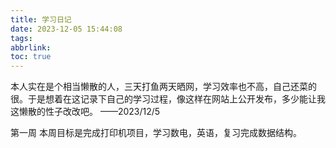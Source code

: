 ```yaml
---
title: 学习日记
date: 2023-12-05 15:44:08
tags: 
abbrlink: 
toc: true
---
```

本人实在是个相当懒散的人，三天打鱼两天晒网，学习效率也不高，自己还菜的很。于是想着在这记录下自己的学习过程，像这样在网站上公开发布，多少能让我这懒散的性子改改吧。
																							——2023/12/5

第一周
本周目标是完成打印机项目，学习数电，英语，复习完成数据结构。



